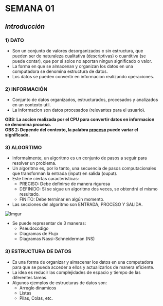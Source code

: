 # SEMANA 01

## *Introducción*

### **1) DATO**

- Son un conjunto de valores desorganizados o sin estructura, que pueden ser de naturaleza cualitativa (descriptivas) o cuantitiva (se puede contar), que por si solos no aportan ningun significado o valor.
- La forma en que se almacenan y organizan los datos en una computadora se denomina estructura de datos.
- Los datos se pueden convertir en informacion realizando operaciones.

### **2) INFORMACIÓN**

- Conjunto de datos organizados, estructurados, procesados y analizados en un contexto util.
- La informacion son datos procesados (relevantes para el usuario).

**OBS: La accion realizada por el CPU para convertir datos en informacion se denomina proceso.**   
**OBS 2: Depende del contexto, la palabra [proceso](https://www.defit.org/process/) puede variar el significado.**

### **3) ALGORTIMO**
- Informalmente, un algoritmo es un conjunto de pasos a seguir para resolver un problema.
- Un algoritmo es, por lo tanto, una secuencia de pasos computacionales que transforman la entrada (input) en salida (ouput).
- Este tiene ciertas caracteristicas:  
    - PRECISO: Debe definirse de manera rigurosa  
    - DEFINIDO: Si se sigue un algoritmo dos veces, se obtendrá el mismo resultado.  
    - FINITO: Debe terminar en algún momento.
- Las secciones del algoritmo son ENTRADA, PROCESO Y SALIDA. 

![Imgur](https://i.imgur.com/FFrs7Q9.png)

- Se puede representar de 3 maneras:  
    - Pseudocodigo  
    - Diagramas de Flujo  
    - Diagramas Nassi-Schneiderman (NS)  

### **3) ESTRUCTURA DE DATOS**
- Es una forma de organizar y almacenar los datos en una computadora para que se pueda acceder a ellos y actualizarlos de manera eficiente.
- La idea es reducir las complejidades de espacio y tiempo de las diferentes tareas.
- Algunos ejemplos de estructuras de datos son:   
    - Arreglo dinamicos
    - Listas 
    - Pilas, Colas, etc.



